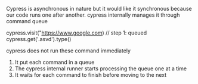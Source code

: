 Cypress is asynchronous in nature but it would like it synchronous because our code runs one after another.
 cypress internally manages it through command queue

 cypress.visit("https://www.google.com) // step 1: queued
 cypress.get('.asvd').type()

 cypress does not run these command immediately

 1. It put each command in a queue
 2. The cypress internal runner starts processing the queue one at a time
 3. It waits for each command to finish before moving to the next 